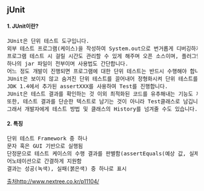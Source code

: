 ## jUnit


#### 1. JUnit이란?
<pre>
JUnit은 단위 테스트 도구입니다. 
외부 테스트 프로그램(케이스)을 작성하여 System.out으로 번거롭게 디버깅하지 않아도 됩니다. 
프로그램 테스트 시 걸릴 시간도 관리할 수 있게 해주며 오픈 소스이며, 플러그인 형태로 Eclipse에 포함되어 있습니다. 
하나의 jar 파일이 전부이며 사용법도 간단합니다. 
어느 정도 개발이 진행되면 프로그램에 대한 단위 테스트는 반드시 수행해야 합니다. 
JUnit은 보이지 않고 숨겨진 단위 테스트를 끌어내어 정형화시켜 단위 테스트를 쉽게 해주는 테스트용 Framework 입니다. 
JDK 1.4에서 추가된 assertXXX를 사용하여 Test를 진행합니다. 
JUnit은 테스트 결과를 확인하는 것 이외 최적화된 코드를 유추해내는 기능도 제공합니다. 
또한, 테스트 결과를 단순한 텍스트로 남기는 것이 아니라 Test클래스로 남깁니다.
그래서 개발자에게 테스트 방법 및 클래스의 History를 넘겨줄 수도 있습니다.
</pre>

#### 2. 특징
<pre>
단위 테스트 Framework 중 하나
문자 혹은 GUI 기반으로 실행됨
단정문으로 테스트 케이스의 수행 결과를 판별함(assertEquals(예상 값, 실제 값))
어노테이션으로 간결하게 지원함
결과는 성공(녹색), 실패(붉은색) 중 하나로 표시
</pre>

[출처](http://www.nextree.co.kr/p11104/)http://www.nextree.co.kr/p11104/